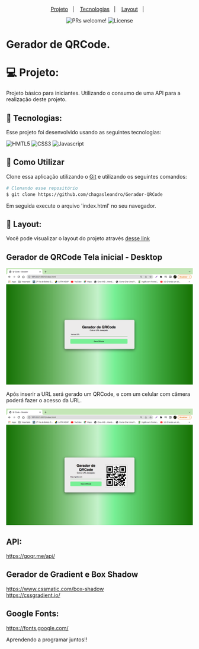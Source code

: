 <p align="center">
  <a href="#-projeto">Projeto</a>&nbsp;&nbsp;&nbsp;|&nbsp;&nbsp;&nbsp;
  <a href="#-tecnologias">Tecnologias</a>&nbsp;&nbsp;&nbsp;|&nbsp;&nbsp;&nbsp;
  <a href="#-layout">Layout</a>&nbsp;&nbsp;&nbsp;|&nbsp;&nbsp;&nbsp;
</p>

<p align="center">
 <img src="https://img.shields.io/static/v1?label=PRs&message=welcome&color=49AA26&labelColor=000000" alt="PRs welcome!" />

  <img alt="License" src="https://img.shields.io/static/v1?label=license&message=MIT&color=49AA26&labelColor=000000">
</p>


<h1>Gerador de QRCode.</h1>

# 💻 Projeto:
<p>Projeto básico para iniciantes. Utilizando o consumo de uma API para a realização deste projeto. </p>

## 🚀 Tecnologias:

Esse projeto foi desenvolvido usando as seguintes tecnologias:

<img  alt="HMTL5"
     src="https://img.shields.io/badge/HTML5-E34F26?style=for-the-badge&logo=html5&logoColor=white"/>
 <img alt="CSS3"
      src="https://img.shields.io/badge/css3-%231572B6.svg?style=for-the-badge&logo=css3&logoColor=white"/>
 <img alt="Javascript"
      src="https://img.shields.io/badge/Javascript-%231572B6.svg?style=for-the-badge&logo=Javascript&logoColor=white"/>  
## :wrench: Como Utilizar

Clone essa aplicação utilizando o [Git](https://git-scm.com) e utilizando os seguintes comandos:

```bash
# Clonando esse repositório
$ git clone https://github.com/chagasleandro/Gerador-QRCode
```
Em seguida execute o arquivo 'index.html' no seu navegador. </br>

## 🔖 Layout:
Você pode visualizar o layout do projeto através [desse link](https://chagasleandro.github.io/Gerador-QRCode/)
## Gerador de QRCode Tela inicial - Desktop
<img src="./img/img.png"  alt="">
<p>Após inserir a URL será gerado um QRCode, e com um celular com câmera poderá fazer o acesso da URL.</p>
<img src="./img/img-2.png" alt="">

## API:
https://goqr.me/api/

## Gerador de Gradient e Box Shadow
https://www.cssmatic.com/box-shadow</br>
https://cssgradient.io/

## Google Fonts:
https://fonts.google.com/

Aprendendo a programar juntos!!
